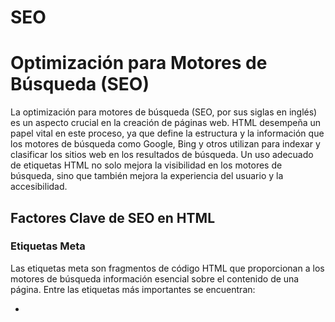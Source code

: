 # SEO

# Optimización para Motores de Búsqueda (SEO)

La optimización para motores de búsqueda (SEO, por sus siglas en inglés) es un aspecto crucial en la creación de páginas web. HTML desempeña un papel vital en este proceso, ya que define la estructura y la información que los motores de búsqueda como Google, Bing y otros utilizan para indexar y clasificar los sitios web en los resultados de búsqueda. Un uso adecuado de etiquetas HTML no solo mejora la visibilidad en los motores de búsqueda, sino que también mejora la experiencia del usuario y la accesibilidad.

## Factores Clave de SEO en HTML

### Etiquetas Meta

Las etiquetas meta son fragmentos de código HTML que proporcionan a los motores de búsqueda información esencial sobre el contenido de una página. Entre las etiquetas más importantes se encuentran:

* <title>

La etiqueta <title> define el título de la página que aparece en la pestaña del navegador y como el enlace principal en los resultados de búsqueda. Un título relevante, preciso y que contenga palabras clave es fundamental para un buen posicionamiento SEO.

#### Etiquetas con anotación name

La anotación name en etiquetas HTML se utiliza para proporcionar información adicional a los navegadores y motores de búsqueda sobre el contenido de la página. Es comúnmente utilizada en etiquetas <meta> para especificar el propósito o el tipo de datos que contienen, lo que permite a los motores de búsqueda y otros servicios identificar, categorizar y procesar la información de manera más efectiva.

* <meta name="description">

Esta etiqueta meta ofrece una breve descripción de la página, la cual es utilizada por los motores de búsqueda para mostrar un resumen en los resultados de búsqueda. Una descripción bien optimizada y que incluya palabras clave relevantes puede mejorar el CTR (Click Through Rate).

* <meta name="keywords"> (aunque en desuso)

En el pasado, esta etiqueta se utilizaba para listar palabras clave, pero hoy en día tiene poca o ninguna relevancia para SEO.

* <meta name="robots">

Controla cómo los motores de búsqueda indexan y siguen los enlaces de la página. Con valores como index, follow, puedes permitir o restringir que ciertas partes de tu sitio sean rastreadas.

## Enlaces y Navegación

La estructura de enlaces y la navegación son cruciales tanto para la experiencia del usuario como para la indexación por parte de los motores de búsqueda.

* Enlaces Internos y Externos: 

Los enlaces internos (dentro del mismo sitio) y externos (a otros sitios web) son fundamentales para construir la autoridad de una página y facilitar la navegación. Es importante utilizar texto de anclaje descriptivo que incluya palabras clave relevantes, en lugar de usar términos genéricos como "haz clic aquí".

* Estructura de URLs Limpias: 

Las URLs amigables, que son cortas, descriptivas y contienen palabras clave relevantes, son favorecidas por los motores de búsqueda. Evitar parámetros excesivos o identificadores numéricos hace que las URLs sean más fáciles de leer tanto para los usuarios como para los motores de búsqueda.

* Navegación Clara: 

Un menú de navegación bien estructurado y accesible mejora tanto la experiencia del usuario como la indexación. Utilizar listas (<ul>, <li>) para organizar enlaces de navegación es una buena práctica. Además, un "breadcrumb" (migas de pan) puede facilitar la navegación y ayudar a los motores de búsqueda a entender la jerarquía del sitio.

* Etiquetas de Encabezado (H1, H2, H3...):

Las etiquetas de encabezado (<h1>, <h2>, etc.) no solo ayudan a estructurar el contenido para los usuarios, sino que también son una señal clave para los motores de búsqueda sobre la jerarquía y relevancia del contenido. Es fundamental:

Utilizar una sola etiqueta <h1> por página para el título principal, que generalmente coincide con el título de la página.
Usar subtítulos con <h2>, <h3>, etc., para organizar el contenido de manera lógica y clara, facilitando tanto la lectura por parte de los usuarios como el rastreo por parte de los motores de búsqueda.

* Contenido Semántico:

HTML5 introdujo nuevas etiquetas semánticas como <header>, <nav>, <section>, <article>, y <footer>, que ayudan a los motores de búsqueda a comprender mejor la estructura de la página y el propósito de cada sección. Utilizar estas etiquetas de manera adecuada no solo mejora la accesibilidad, sino que también favorece la clasificación en los resultados de búsqueda.

## Conclusión

La implementación adecuada de etiquetas HTML orientadas a SEO es esencial para lograr un buen posicionamiento en los motores de búsqueda. Desde etiquetas meta bien optimizadas hasta una estructura de navegación clara y contenido semántico, HTML proporciona las bases para que los motores de búsqueda comprendan el contenido y lo presenten de manera efectiva a los usuarios, aumentando la visibilidad y el tráfico hacia el sitio web.
